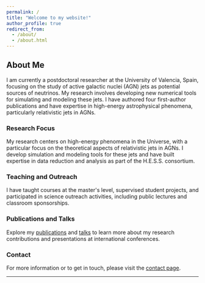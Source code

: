 ```yaml
---
permalink: /
title: "Welcome to my website!"
author_profile: true
redirect_from: 
  - /about/
  - /about.html
---
```


## About Me

I am currently a postdoctoral researcher at the University of Valencia, Spain, focusing on the study of active galactic nuclei (AGN) jets as potential sources of neutrinos. My research involves developing new numerical tools for simulating and modeling these jets. I have authored four first-author publications and have expertise in high-energy astrophysical phenomena, particularly relativistic jets in AGNs.

### Research Focus

My research centers on high-energy phenomena in the Universe, with a particular focus on the theoretical aspects of relativistic jets in AGNs. I develop simulation and modeling tools for these jets and have built expertise in data reduction and analysis as part of the H.E.S.S. consortium.

### Teaching and Outreach

I have taught courses at the master's level, supervised student projects, and participated in science outreach activities, including public lectures and classroom sponsorships.

### Publications and Talks

Explore my [publications](https://gfichetdc.github.io/presentations) and [talks](https://gfichetdc.github.io/talks) to learn more about my research contributions and presentations at international conferences.

### Contact

For more information or to get in touch, please visit the [contact page](https://gfichetdc.github.io/contact).

---